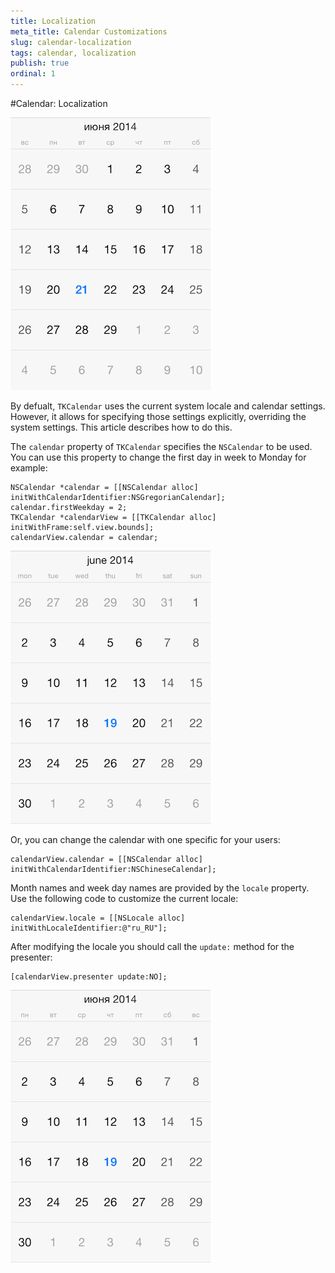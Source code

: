 ```yaml
---
title: Localization
meta_title: Calendar Customizations
slug: calendar-localization
tags: calendar, localization
publish: true
ordinal: 1
---
```


#Calendar: Localization

<img src="../images/calendar-localization001.png"/>

By defualt, <code>TKCalendar</code> uses the current system locale and calendar settings. However, it allows for specifying those settings explicitly, overriding the system settings. This article describes how to do this.

The <code>calendar</code> property of <code>TKCalendar</code> specifies the <code>NSCalendar</code> to be used. You can use this property to change the first day in week to Monday for example:

    NSCalendar *calendar = [[NSCalendar alloc] initWithCalendarIdentifier:NSGregorianCalendar];
    calendar.firstWeekday = 2;
    TKCalendar *calendarView = [[TKCalendar alloc] initWithFrame:self.view.bounds];
    calendarView.calendar = calendar;
    
<img src="../images/calendar-localization002.png"/>

Or, you can change the calendar with one specific for your users:

	calendarView.calendar = [[NSCalendar alloc] initWithCalendarIdentifier:NSChineseCalendar];
	
Month names and week day names are provided by the <code>locale</code> property. Use the following code to customize the current locale:

	calendarView.locale = [[NSLocale alloc] initWithLocaleIdentifier:@"ru_RU"];
	
After modifying the locale you should call the <code>update:</code> method for the presenter:

	[calendarView.presenter update:NO];
	
<img src="../images/calendar-localization003.png"/>

	
